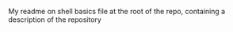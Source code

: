 My readme on shell basics
 file at the root of the repo, containing a description of the repository


